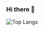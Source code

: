 ### Hi there 👋

![Top Langs](https://github-readme-stats.vercel.app/api/top-langs/?username=rbeiro&layout=compact)

[Next.js]: https://img.shields.io/badge/next.js-000000?style=for-the-badge&logo=nextdotjs&logoColor=white

<!--
**rbeiro/rbeiro** is a ✨ _special_ ✨ repository because its `README.md` (this file) appears on your GitHub profile.

Here are some ideas to get you started:

- 🔭 I’m currently working on ...
- 🌱 I’m currently learning ...
- 👯 I’m looking to collaborate on ...
- 🤔 I’m looking for help with ...
- 💬 Ask me about ...
- 📫 How to reach me: ...
- 😄 Pronouns: ...
- ⚡ Fun fact: ...
-->
